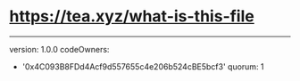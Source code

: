 # https://tea.xyz/what-is-this-file
---
version: 1.0.0
codeOwners:
  - '0x4C093B8FDd4Acf9d557655c4e206b524cBE5bcf3'
quorum: 1
